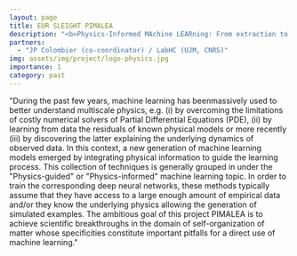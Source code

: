 ```yaml
---
layout: page
title: EUR SLEIGHT PIMALEA
description: "<b>Physics-Informed MAchine LEARning: From extraction to transfer of knowledge in surface engineering</b>"
partners:
  - "JP Colombier (co-coordinator) / LabHC (UJM, CNRS)"
img: assets/img/project/logo-physics.jpg
importance: 1
category: past
---
```


"During the past few years, machine learning has beenmassively used to better understand multiscale
physics, e.g. (i) by overcoming the limitations of costly numerical solvers of Partial Differential Equations 
(PDE), (ii) by learning from data the residuals of known physical models or more recently (iii) by discovering
the latter explaining the underlying dynamics of observed data. In this context, a new generation
of machine learning models emerged by integrating physical information to guide the learning process.
This collection of techniques is generally grouped in under the "Physics-guided" or "Physics-informed"
machine learning topic. In order to train the corresponding deep neural networks, these methods typically
assume that they have access to a large enough amount of empirical data and/or they know the
underlying physics allowing the generation of simulated examples. The ambitious goal of this project
PIMALEA is to achieve scientific breakthroughs in the domain of self-organization of matter whose
specificities constitute important pitfalls for a direct use of machine learning."
